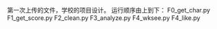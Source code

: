 第一次上传的文件，学校的项目设计。
运行顺序由上到下：
F0_get_char.py
F1_get_score.py
F2_clean.py
F3_analyze.py
F4_wksee.py
F4_like.py
